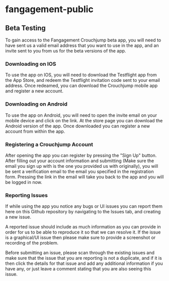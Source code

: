 # fangagement-public

## Beta Testing

To gain access to the Fangagement Crouchjump beta app, you will need to have sent us a valid email address that you want to use in the app, and an invite sent to you from us for the beta versions of the app.

### Downloading on IOS

To use the app on IOS, you will need to download the Testflight app from the App Store, and redeem the Testflight invitation code sent to your email address. Once redeamed, you can download the Crouchjump mobile app and register a new account.

### Downloading on Android

To use the app on Android, you will need to open the invite email on your mobile device and click on the link. At the store page you can download the Android version of the app. Once downloaded you can register a new account from within the app.

### Registering a Crouchjump Account

After opening the app you can register by pressing the "Sign Up" button. After filling out your account information and submitting (Make sure the email you sign up with is the one you provided us with originally), you will be sent a verification email to the email you specified in the registration form. Pressing the link in the email will take you back to the app and you will be logged in now.

### Reporting Issues

If while using the app you notice any bugs or UI issues you can report them here on this Github repository by navigating to the Issues tab, and creating a new issue.

A reported issue should include as much information as you can provide in order for us to be able to reproduce it so that we can resolve it. If the issue is a graphical/UI issue then please make sure to provide a screenshot or recording of the problem.

Before submitting an issue, please scan through the existing issues and make sure that the issue that you are reporting is not a duplicate, and if it is then click the details for that issue and add any additional information if you have any, or just leave a comment stating that you are also seeing this issue.
